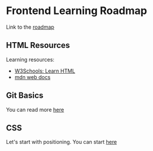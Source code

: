 # Frontend Learning Roadmap

Link to the [roadmap](https://roadmap.sh/frontend)

## HTML Resources
Learning resources:
- [W3Schools: Learn HTML](https://www.w3schools.com/html/html_intro.asp)
- [mdn web docs](https://developer.mozilla.org/en-US/docs/Web/HTML)

## Git Basics
You can read more [here](00-lesson-git/readme.md)

## CSS
Let's start with positioning. You can start [here](01-lesson-css-position/readme.md)
